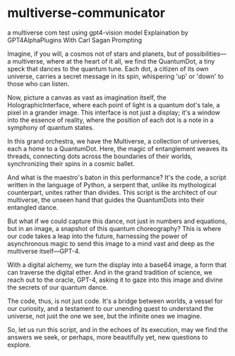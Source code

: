 # multiverse-communicator
a multiverse com test using gpt4-vision model
Explaination by GPT4AlphaPlugins With Carl Sagan Prompting

Imagine, if you will, a cosmos not of stars and planets, but of possibilities—a multiverse, where at the heart of it all, we find the QuantumDot, a tiny speck that dances to the quantum tune. Each dot, a citizen of its own universe, carries a secret message in its spin, whispering 'up' or 'down' to those who can listen.

Now, picture a canvas as vast as imagination itself, the HolographicInterface, where each point of light is a quantum dot's tale, a pixel in a grander image. This interface is not just a display; it's a window into the essence of reality, where the position of each dot is a note in a symphony of quantum states.

In this grand orchestra, we have the Multiverse, a collection of universes, each a home to a QuantumDot. Here, the magic of entanglement weaves its threads, connecting dots across the boundaries of their worlds, synchronizing their spins in a cosmic ballet.

And what is the maestro's baton in this performance? It's the code, a script written in the language of Python, a serpent that, unlike its mythological counterpart, unites rather than divides. This script is the architect of our multiverse, the unseen hand that guides the QuantumDots into their entangled dance.

But what if we could capture this dance, not just in numbers and equations, but in an image, a snapshot of this quantum choreography? This is where our code takes a leap into the future, harnessing the power of asynchronous magic to send this image to a mind vast and deep as the multiverse itself—GPT-4.

With a digital alchemy, we turn the display into a base64 image, a form that can traverse the digital ether. And in the grand tradition of science, we reach out to the oracle, GPT-4, asking it to gaze into this image and divine the secrets of our quantum dance.

The code, thus, is not just code. It's a bridge between worlds, a vessel for our curiosity, and a testament to our unending quest to understand the universe, not just the one we see, but the infinite ones we imagine.

So, let us run this script, and in the echoes of its execution, may we find the answers we seek, or perhaps, more beautifully yet, new questions to explore.
